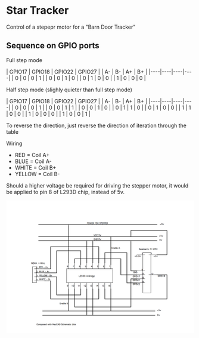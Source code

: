 # Star Tracker

Control of a stepepr motor for a "Barn Door Tracker"

## Sequence on GPIO ports

Full step mode

| GPIO17 | GPIO18 | GPIO22 | GPIO27 |
| A- | B- | A+ | B+ |
|----|----|----|----|
| 0 | 0 | 0 | 1 | 
| 0 | 0 | 1 | 0 | 
| 0 | 1 | 0 | 0 | 
| 1 | 0 | 0 | 0 | 


Half step mode (slighly quieter than full step mode)

| GPIO17 | GPIO18 | GPIO22 | GPIO27 |
| A- | B- | A+ | B+ |
|----|----|----|----|
| 0 | 0 | 0 | 1 | 
| 0 | 0 | 1 | 1 | 
| 0 | 0 | 1 | 0 | 
| 0 | 1 | 1 | 0 | 
| 0 | 1 | 0 | 0 | 
| 1 | 1 | 0 | 0 | 
| 1 | 0 | 0 | 0 | 
| 1 | 0 | 0 | 1 | 

To reverse the direction, just reverse the direction of iteration through the table

Wiring

- RED = Coil A+ 
- BLUE = Coil A- 
- WHITE = Coil B+
- YELLOW = Coil B-

Should a higher voltage be required for driving the stepper motor, it would be applied to pin 8 of L293D chip, instead of 5v.

![Wiring](/wiring-diagram.png)
